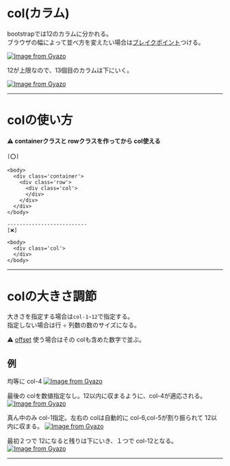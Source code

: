 # col(カラム)
bootstrapでは12のカラムに分かれる。    
ブラウザの幅によって並べ方を変えたい場合は[ブレイクポイント](https://github.com/Tarara33/TIL/blob/main/Bootstrap/%E3%83%AC%E3%82%A4%E3%82%A2%E3%82%A6%E3%83%88/%E3%83%96%E3%83%AC%E3%82%A4%E3%82%AF%E3%83%9D%E3%82%A4%E3%83%B3%E3%83%88.md)つける。

[![Image from Gyazo](https://i.gyazo.com/7ba315d949da7d8b18e883855db255fe.jpg)](https://gyazo.com/7ba315d949da7d8b18e883855db255fe)

12が上限なので、13個目のカラムは下にいく。

[![Image from Gyazo](https://i.gyazo.com/1715ec530ffe69d677d01a717d3acf90.png)](https://gyazo.com/1715ec530ffe69d677d01a717d3acf90)
***

# colの使い方
#### ⚠️ containerクラスと rowクラスを作ってから col使える
~~~
[⭕️]

<body>
  <div class='container'>
    <div class='row'>
      <div class='col'>
      </div>
    </div>
  </div>
</body>

--------------------------
[❌]

<body>
  <div class='col'>
  </div>
</body>
~~~
***

# colの大きさ調節
大きさを指定する場合は`col-1~12`で指定する。     
指定しない場合は行 ÷ 列数の数のサイズになる。

⚠️ [offset](https://github.com/Tarara33/TIL/blob/main/Bootstrap/%E3%83%AC%E3%82%A4%E3%82%A2%E3%82%A6%E3%83%88/col/offset.md) 使う場合はその colも含めた数字で並ぶ。

## 例
均等に col-4
[![Image from Gyazo](https://i.gyazo.com/bde1ac85cde5818c68cf945049e1c567.png)](https://gyazo.com/bde1ac85cde5818c68cf945049e1c567)

最後の colを数値指定なし。12以内に収まるように、col-4が適応される。
[![Image from Gyazo](https://i.gyazo.com/d961e658e74383f253364a03ad750cc3.png)](https://gyazo.com/d961e658e74383f253364a03ad750cc3)

真ん中のみ col-1指定。左右の colは自動的に col-6,col-5が割り振られて 12以内に収まる。
[![Image from Gyazo](https://i.gyazo.com/a8a270010aff2ca01fe26cfef59a162c.png)](https://gyazo.com/a8a270010aff2ca01fe26cfef59a162c)

最初２つで 12になると残りは下にいき、１つで col-12となる。
[![Image from Gyazo](https://i.gyazo.com/6cc3d1683dfffda9e2078c37140f6931.png)](https://gyazo.com/6cc3d1683dfffda9e2078c37140f6931)
***
